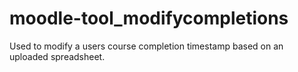 # moodle-tool_modifycompletions
Used to modify a users course completion timestamp based on an uploaded spreadsheet.
